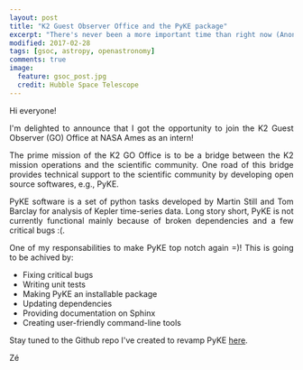 ```yaml
---
layout: post
title: "K2 Guest Observer Office and the PyKE package"
excerpt: "There's never been a more important time than right now (Anonymous Author)."
modified: 2017-02-28
tags: [gsoc, astropy, openastronomy]
comments: true
image:
  feature: gsoc_post.jpg
  credit: Hubble Space Telescope
---
```


<p style='text-align: justify;'>
Hi everyone!
</p>

<p style='text-align: justify'>
I'm delighted to announce that I got the opportunity to join the K2 Guest Observer (GO)
Office at NASA Ames as an intern!
</p>

<p style='text-align: justify'>
The prime mission of the K2 GO Office is to be a bridge between the K2 mission operations and the scientific community.
One road of this bridge provides technical support to the scientific community by developing open source softwares, e.g.,
PyKE.
</p>

<p style='text-align: justify'>
PyKE software is a set of python tasks developed by Martin Still and Tom Barclay for analysis of Kepler time-series data.
Long story short, PyKE is not currently functional mainly because of broken dependencies and a few critical bugs :(.
</p>

<p style='text-align: justify'>
One of my responsabilities to make PyKE top notch again =)! This is going to be achived by:
</p>

* Fixing critical bugs
* Writing unit tests
* Making PyKE an installable package
* Updating dependencies
* Providing documentation on Sphinx
* Creating user-friendly command-line tools

<p style='text-align: justify'>
Stay tuned to the Github repo I've created to revamp PyKE <a href="http://www.github.com/mirca/pykex">here</a>.
</p>

Zé
